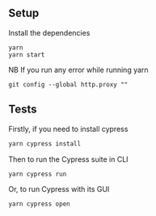## Setup

Install the dependencies

```shell
yarn
yarn start
```
NB If you run any error while running yarn
```shell
git config --global http.proxy ""
```
## Tests

Firstly, if you need to install cypress

```js
yarn cypress install
```
Then to run the Cypress suite in CLI

```js
yarn cypress run
```

Or, to run Cypress with its GUI

```js
yarn cypress open
```
